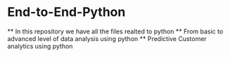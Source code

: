 # End-to-End-Python

** In this repository we have all the files realted to python
** From basic to advanced level of data analysis using python
** Predictive Customer analytics using python

